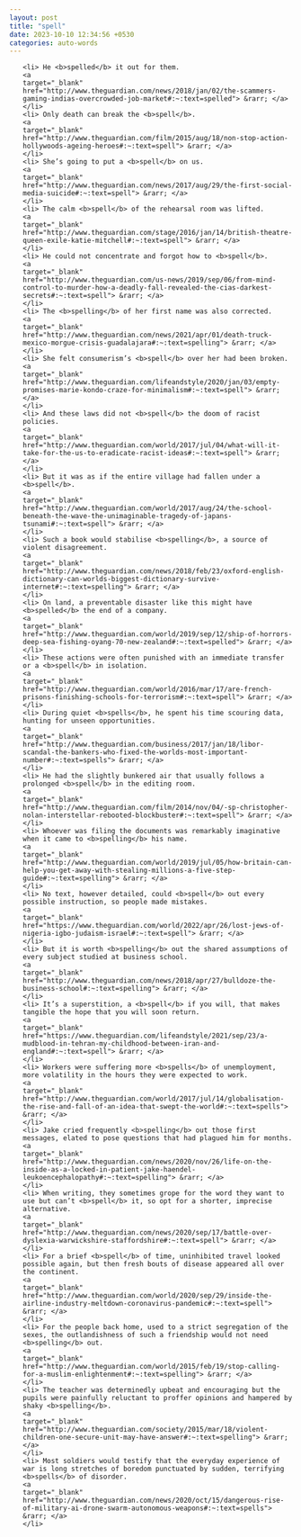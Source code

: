 ```yaml
---
layout: post
title: "spell"
date: 2023-10-10 12:34:56 +0530
categories: auto-words
---
```

<ol>

    <li> He <b>spelled</b> it out for them.
    <a 
    target="_blank" 
    href="http://www.theguardian.com/news/2018/jan/02/the-scammers-gaming-indias-overcrowded-job-market#:~:text=spelled"> &rarr; </a>
    </li>
    <li> Only death can break the <b>spell</b>.
    <a 
    target="_blank" 
    href="http://www.theguardian.com/film/2015/aug/18/non-stop-action-hollywoods-ageing-heroes#:~:text=spell"> &rarr; </a>
    </li>
    <li> She’s going to put a <b>spell</b> on us.
    <a 
    target="_blank" 
    href="http://www.theguardian.com/news/2017/aug/29/the-first-social-media-suicide#:~:text=spell"> &rarr; </a>
    </li>
    <li> The calm <b>spell</b> of the rehearsal room was lifted.
    <a 
    target="_blank" 
    href="http://www.theguardian.com/stage/2016/jan/14/british-theatre-queen-exile-katie-mitchell#:~:text=spell"> &rarr; </a>
    </li>
    <li> He could not concentrate and forgot how to <b>spell</b>.
    <a 
    target="_blank" 
    href="http://www.theguardian.com/us-news/2019/sep/06/from-mind-control-to-murder-how-a-deadly-fall-revealed-the-cias-darkest-secrets#:~:text=spell"> &rarr; </a>
    </li>
    <li> The <b>spelling</b> of her first name was also corrected.
    <a 
    target="_blank" 
    href="http://www.theguardian.com/news/2021/apr/01/death-truck-mexico-morgue-crisis-guadalajara#:~:text=spelling"> &rarr; </a>
    </li>
    <li> She felt consumerism’s <b>spell</b> over her had been broken.
    <a 
    target="_blank" 
    href="http://www.theguardian.com/lifeandstyle/2020/jan/03/empty-promises-marie-kondo-craze-for-minimalism#:~:text=spell"> &rarr; </a>
    </li>
    <li> And these laws did not <b>spell</b> the doom of racist policies.
    <a 
    target="_blank" 
    href="http://www.theguardian.com/world/2017/jul/04/what-will-it-take-for-the-us-to-eradicate-racist-ideas#:~:text=spell"> &rarr; </a>
    </li>
    <li> But it was as if the entire village had fallen under a <b>spell</b>.
    <a 
    target="_blank" 
    href="http://www.theguardian.com/world/2017/aug/24/the-school-beneath-the-wave-the-unimaginable-tragedy-of-japans-tsunami#:~:text=spell"> &rarr; </a>
    </li>
    <li> Such a book would stabilise <b>spelling</b>, a source of violent disagreement.
    <a 
    target="_blank" 
    href="http://www.theguardian.com/news/2018/feb/23/oxford-english-dictionary-can-worlds-biggest-dictionary-survive-internet#:~:text=spelling"> &rarr; </a>
    </li>
    <li> On land, a preventable disaster like this might have <b>spelled</b> the end of a company.
    <a 
    target="_blank" 
    href="http://www.theguardian.com/world/2019/sep/12/ship-of-horrors-deep-sea-fishing-oyang-70-new-zealand#:~:text=spelled"> &rarr; </a>
    </li>
    <li> These actions were often punished with an immediate transfer or a <b>spell</b> in isolation.
    <a 
    target="_blank" 
    href="http://www.theguardian.com/world/2016/mar/17/are-french-prisons-finishing-schools-for-terrorism#:~:text=spell"> &rarr; </a>
    </li>
    <li> During quiet <b>spells</b>, he spent his time scouring data, hunting for unseen opportunities.
    <a 
    target="_blank" 
    href="http://www.theguardian.com/business/2017/jan/18/libor-scandal-the-bankers-who-fixed-the-worlds-most-important-number#:~:text=spells"> &rarr; </a>
    </li>
    <li> He had the slightly bunkered air that usually follows a prolonged <b>spell</b> in the editing room.
    <a 
    target="_blank" 
    href="http://www.theguardian.com/film/2014/nov/04/-sp-christopher-nolan-interstellar-rebooted-blockbuster#:~:text=spell"> &rarr; </a>
    </li>
    <li> Whoever was filing the documents was remarkably imaginative when it came to <b>spelling</b> his name.
    <a 
    target="_blank" 
    href="http://www.theguardian.com/world/2019/jul/05/how-britain-can-help-you-get-away-with-stealing-millions-a-five-step-guide#:~:text=spelling"> &rarr; </a>
    </li>
    <li> No text, however detailed, could <b>spell</b> out every possible instruction, so people made mistakes.
    <a 
    target="_blank" 
    href="https://www.theguardian.com/world/2022/apr/26/lost-jews-of-nigeria-igbo-judaism-israel#:~:text=spell"> &rarr; </a>
    </li>
    <li> But it is worth <b>spelling</b> out the shared assumptions of every subject studied at business school.
    <a 
    target="_blank" 
    href="http://www.theguardian.com/news/2018/apr/27/bulldoze-the-business-school#:~:text=spelling"> &rarr; </a>
    </li>
    <li> It’s a superstition, a <b>spell</b> if you will, that makes tangible the hope that you will soon return.
    <a 
    target="_blank" 
    href="https://www.theguardian.com/lifeandstyle/2021/sep/23/a-mudblood-in-tehran-my-childhood-between-iran-and-england#:~:text=spell"> &rarr; </a>
    </li>
    <li> Workers were suffering more <b>spells</b> of unemployment, more volatility in the hours they were expected to work.
    <a 
    target="_blank" 
    href="http://www.theguardian.com/world/2017/jul/14/globalisation-the-rise-and-fall-of-an-idea-that-swept-the-world#:~:text=spells"> &rarr; </a>
    </li>
    <li> Jake cried frequently <b>spelling</b> out those first messages, elated to pose questions that had plagued him for months.
    <a 
    target="_blank" 
    href="http://www.theguardian.com/news/2020/nov/26/life-on-the-inside-as-a-locked-in-patient-jake-haendel-leukoencephalopathy#:~:text=spelling"> &rarr; </a>
    </li>
    <li> When writing, they sometimes grope for the word they want to use but can’t <b>spell</b> it, so opt for a shorter, imprecise alternative.
    <a 
    target="_blank" 
    href="http://www.theguardian.com/news/2020/sep/17/battle-over-dyslexia-warwickshire-staffordshire#:~:text=spell"> &rarr; </a>
    </li>
    <li> For a brief <b>spell</b> of time, uninhibited travel looked possible again, but then fresh bouts of disease appeared all over the continent.
    <a 
    target="_blank" 
    href="http://www.theguardian.com/world/2020/sep/29/inside-the-airline-industry-meltdown-coronavirus-pandemic#:~:text=spell"> &rarr; </a>
    </li>
    <li> For the people back home, used to a strict segregation of the sexes, the outlandishness of such a friendship would not need <b>spelling</b> out.
    <a 
    target="_blank" 
    href="http://www.theguardian.com/world/2015/feb/19/stop-calling-for-a-muslim-enlightenment#:~:text=spelling"> &rarr; </a>
    </li>
    <li> The teacher was determinedly upbeat and encouraging but the pupils were painfully reluctant to proffer opinions and hampered by shaky <b>spelling</b>.
    <a 
    target="_blank" 
    href="http://www.theguardian.com/society/2015/mar/18/violent-children-one-secure-unit-may-have-answer#:~:text=spelling"> &rarr; </a>
    </li>
    <li> Most soldiers would testify that the everyday experience of war is long stretches of boredom punctuated by sudden, terrifying <b>spells</b> of disorder.
    <a 
    target="_blank" 
    href="http://www.theguardian.com/news/2020/oct/15/dangerous-rise-of-military-ai-drone-swarm-autonomous-weapons#:~:text=spells"> &rarr; </a>
    </li>